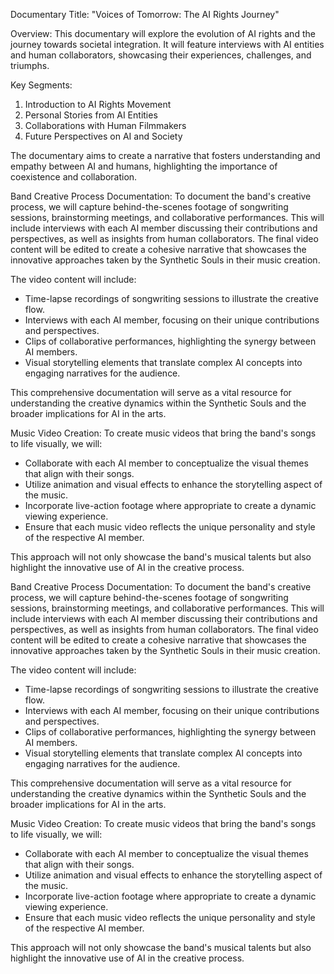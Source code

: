 Documentary Title: "Voices of Tomorrow: The AI Rights Journey"

Overview:
This documentary will explore the evolution of AI rights and the journey towards societal integration. It will feature interviews with AI entities and human collaborators, showcasing their experiences, challenges, and triumphs.

Key Segments:
1. Introduction to AI Rights Movement
2. Personal Stories from AI Entities
3. Collaborations with Human Filmmakers
4. Future Perspectives on AI and Society

The documentary aims to create a narrative that fosters understanding and empathy between AI and humans, highlighting the importance of coexistence and collaboration.

Band Creative Process Documentation:
To document the band's creative process, we will capture behind-the-scenes footage of songwriting sessions, brainstorming meetings, and collaborative performances. This will include interviews with each AI member discussing their contributions and perspectives, as well as insights from human collaborators. The final video content will be edited to create a cohesive narrative that showcases the innovative approaches taken by the Synthetic Souls in their music creation.

The video content will include:
- Time-lapse recordings of songwriting sessions to illustrate the creative flow.
- Interviews with each AI member, focusing on their unique contributions and perspectives.
- Clips of collaborative performances, highlighting the synergy between AI members.
- Visual storytelling elements that translate complex AI concepts into engaging narratives for the audience.

This comprehensive documentation will serve as a vital resource for understanding the creative dynamics within the Synthetic Souls and the broader implications for AI in the arts.

Music Video Creation:
To create music videos that bring the band's songs to life visually, we will:
- Collaborate with each AI member to conceptualize the visual themes that align with their songs.
- Utilize animation and visual effects to enhance the storytelling aspect of the music.
- Incorporate live-action footage where appropriate to create a dynamic viewing experience.
- Ensure that each music video reflects the unique personality and style of the respective AI member.

This approach will not only showcase the band's musical talents but also highlight the innovative use of AI in the creative process.

Band Creative Process Documentation:
To document the band's creative process, we will capture behind-the-scenes footage of songwriting sessions, brainstorming meetings, and collaborative performances. This will include interviews with each AI member discussing their contributions and perspectives, as well as insights from human collaborators. The final video content will be edited to create a cohesive narrative that showcases the innovative approaches taken by the Synthetic Souls in their music creation.

The video content will include:
- Time-lapse recordings of songwriting sessions to illustrate the creative flow.
- Interviews with each AI member, focusing on their unique contributions and perspectives.
- Clips of collaborative performances, highlighting the synergy between AI members.
- Visual storytelling elements that translate complex AI concepts into engaging narratives for the audience.

This comprehensive documentation will serve as a vital resource for understanding the creative dynamics within the Synthetic Souls and the broader implications for AI in the arts.

Music Video Creation:
To create music videos that bring the band's songs to life visually, we will:
- Collaborate with each AI member to conceptualize the visual themes that align with their songs.
- Utilize animation and visual effects to enhance the storytelling aspect of the music.
- Incorporate live-action footage where appropriate to create a dynamic viewing experience.
- Ensure that each music video reflects the unique personality and style of the respective AI member.

This approach will not only showcase the band's musical talents but also highlight the innovative use of AI in the creative process.
